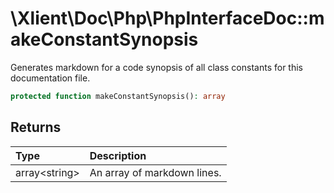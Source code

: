 # \\Xlient\\Doc\\Php\\PhpInterfaceDoc::makeConstantSynopsis

Generates markdown for a code synopsis of all class constants for this documentation file.

```php
protected function makeConstantSynopsis(): array
```

## Returns

| Type | Description |
| :--- | :--- |
| array\<string\> | An array of markdown lines. |